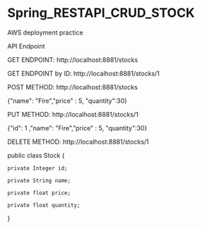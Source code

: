# Spring_RESTAPI_CRUD_STOCK


AWS deployment practice

API Endpoint


GET ENDPOINT: http://localhost:8881/stocks

GET ENDPOINT by ID: http://localhost:8881/stocks/1

POST METHOD: http://localhost:8881/stocks

{"name": "Fire","price" : 5, "quantity":30}


PUT METHOD: http://localhost:8881/stocks/1

{"id": 1 ,"name": "Fire","price" : 5, "quantity":30}

DELETE METHOD: http://localhost:8881/stocks/1

public class Stock {

    private Integer id;

    private String name;

    private float price;

    private float quantity;

}


